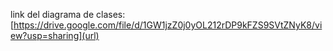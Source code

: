 link del diagrama de clases: [https://drive.google.com/file/d/1GW1jzZ0j0yOL212rDP9kFZS9SVtZNyK8/view?usp=sharing](url)
